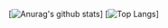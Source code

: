 [![Anurag's github stats](https://github-readme-stats.vercel.app/api?username=mattryanmtl&count_private=true&show_icons=true)]
[![Top Langs](https://github-readme-stats.vercel.app/api/top-langs/?username=mattryanmtl)]

<!--
**mattryanmtl/mattryanmtl** is a ✨ _special_ ✨ repository because its `README.md` (this file) appears on your GitHub profile.

Here are some ideas to get you started:

- 🔭 I’m currently working on ...
- 🌱 I’m currently learning ...
- 👯 I’m looking to collaborate on ...
- 🤔 I’m looking for help with ...
- 💬 Ask me about ...
- 📫 How to reach me: ...
- 😄 Pronouns: ...
- ⚡ Fun fact: ...
-->
